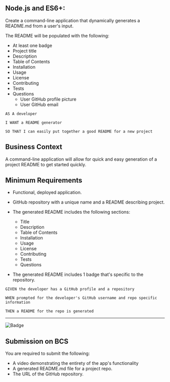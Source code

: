  ## Node.js and ES6+:

Create a command-line application that dynamically generates a README.md from a user's input. 

The README will be populated with the following:

* At least one badge
* Project title
* Description
* Table of Contents
* Installation
* Usage
* License
* Contributing
* Tests
* Questions
  * User GitHub profile picture
  * User GitHub email

```
AS A developer

I WANT a README generator

SO THAT I can easily put together a good README for a new project
```

## Business Context

A command-line application will allow for quick and easy generation of a project README to get started quickly.

## Minimum Requirements

* Functional, deployed application.
* GitHub repository with a unique name and a README describing project.
* The generated README includes the following sections: 
  * Title
  * Description
  * Table of Contents
  * Installation
  * Usage
  * License
  * Contributing
  * Tests
  * Questions

* The generated README includes 1 badge that's specific to the repository.

```
GIVEN the developer has a GitHub profile and a repository

WHEN prompted for the developer's GitHub username and repo specific information

THEN a README for the repo is generated
```
- - -

![Badge](link)

## Submission on BCS

You are required to submit the following:

* A video demonstrating the entirety of the app's functionality 
* A generated README.md file for a project repo.
* The URL of the GitHub repository.
